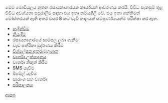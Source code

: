 මෙම මොඩියුලය නූතන රසායනාගාරයක කාර්යයන් ආවරණය කරයි. විවිධ සැකසුම් තුළ විවිධ අවශ්යතා සපුරාලීම සඳහා එය ඉතා නම්යශීලී වේ. එය ඉතා ශක්තිමත් මෝස්තරයක් ඇති අතර වසර 8 කට වැඩි කාලයක් සම්පූර්ණයෙන්ම පරීක්ෂා කර ඇත.

* [හැදින්වීම](https://github.com/hmislk/hmis/wiki/LIMS-%E0%B7%84%E0%B7%90%E0%B6%AF%E0%B7%92%E0%B6%B1%E0%B7%8A%E0%B7%80%E0%B7%93%E0%B6%B8)
* [නියැදීම](https://github.com/hmislk/hmis/wiki/LIMS-%E0%B6%B1%E0%B7%92%E0%B6%BA%E0%B7%90%E0%B6%AF%E0%B7%93%E0%B6%B8)
* රසායනාගාරයේ සාම්පල ලබා ගැනීම
* වැඩ පත්රිකා මුද්රණය කිරීම
* [විශ්ලේෂක අතුරුමුහුණත](https://github.com/hmislk/hmis/wiki/%E0%B7%80%E0%B7%92%E0%B7%81%E0%B7%8A%E0%B6%BD%E0%B7%9A%E0%B7%82%E0%B6%9A-%E0%B6%85%E0%B6%AD%E0%B7%94%E0%B6%BB%E0%B7%94%E0%B6%B8%E0%B7%94%E0%B7%84%E0%B7%94%E0%B6%AB%E0%B6%AD)
* [වාර්තා උත්පාදනය](https://github.com/hmislk/hmis/wiki/%E0%B7%80%E0%B7%8F%E0%B6%BB%E0%B7%8A%E0%B6%AD%E0%B7%8F-%E0%B6%8B%E0%B6%AD%E0%B7%8A%E0%B6%B4%E0%B7%8F%E0%B6%AF%E0%B6%B1%E0%B6%BA)
* වාර්තා නිකුත් කිරීම
* SMS යැවීම
* ඊමේල් යැවීම
* සාරාංශ සහ වාර්තා
* [පරිපාලනය](https://github.com/hmislk/hmis/wiki/LIMS-%E0%B6%B4%E0%B6%BB%E0%B7%92%E0%B6%B4%E0%B7%8F%E0%B6%BD%E0%B6%B1%E0%B6%BA)

[ආපසු](https://github.com/hmislk/hmis/wiki/%E0%B6%B4%E0%B6%BB%E0%B7%92%E0%B7%81%E0%B7%93%E0%B6%BD%E0%B6%9A-%E0%B6%85%E0%B6%AD%E0%B7%8A%E0%B6%B4%E0%B7%9C%E0%B6%AD)